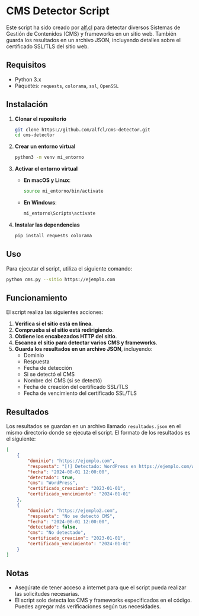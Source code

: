 
# CMS Detector Script

Este script ha sido creado por [alf.cl](https://github.com/alfcl) para detectar diversos Sistemas de Gestión de Contenidos (CMS) y frameworks en un sitio web. También guarda los resultados en un archivo JSON, incluyendo detalles sobre el certificado SSL/TLS del sitio web.

## Requisitos

- Python 3.x
- Paquetes: `requests`, `colorama`, `ssl`, `OpenSSL`

## Instalación

1. **Clonar el repositorio**

   ```sh
   git clone https://github.com/alfcl/cms-detector.git
   cd cms-detector
   ```

2. **Crear un entorno virtual**

   ```sh
   python3 -m venv mi_entorno
   ```

3. **Activar el entorno virtual**

   - **En macOS y Linux**:

     ```sh
     source mi_entorno/bin/activate
     ```

   - **En Windows**:

     ```sh
     mi_entorno\Scripts\activate
     ```

4. **Instalar las dependencias**

   ```sh
   pip install requests colorama
   ```

## Uso

Para ejecutar el script, utiliza el siguiente comando:

```sh
python cms.py --sitio https://ejemplo.com
```

## Funcionamiento

El script realiza las siguientes acciones:

1. **Verifica si el sitio está en línea**.
2. **Comprueba si el sitio está redirigiendo**.
3. **Obtiene los encabezados HTTP del sitio**.
4. **Escanea el sitio para detectar varios CMS y frameworks**.
5. **Guarda los resultados en un archivo JSON**, incluyendo:
   - Dominio
   - Respuesta
   - Fecha de detección
   - Si se detectó el CMS
   - Nombre del CMS (si se detectó)
   - Fecha de creación del certificado SSL/TLS
   - Fecha de vencimiento del certificado SSL/TLS

## Resultados

Los resultados se guardan en un archivo llamado `resultados.json` en el mismo directorio donde se ejecuta el script. El formato de los resultados es el siguiente:

```json
[
    {
        "dominio": "https://ejemplo.com",
        "respuesta": "[!] Detectado: WordPress en https://ejemplo.com/wp-login.php",
        "fecha": "2024-08-01 12:00:00",
        "detectado": true,
        "cms": "WordPress",
        "certificado_creacion": "2023-01-01",
        "certificado_vencimiento": "2024-01-01"
    },
    {
        "dominio": "https://ejemplo2.com",
        "respuesta": "No se detectó CMS",
        "fecha": "2024-08-01 12:00:00",
        "detectado": false,
        "cms": "No detectado",
        "certificado_creacion": "2023-01-01",
        "certificado_vencimiento": "2024-01-01"
    }
]
```

## Notas

- Asegúrate de tener acceso a internet para que el script pueda realizar las solicitudes necesarias.
- El script solo detecta los CMS y frameworks especificados en el código. Puedes agregar más verificaciones según tus necesidades.
